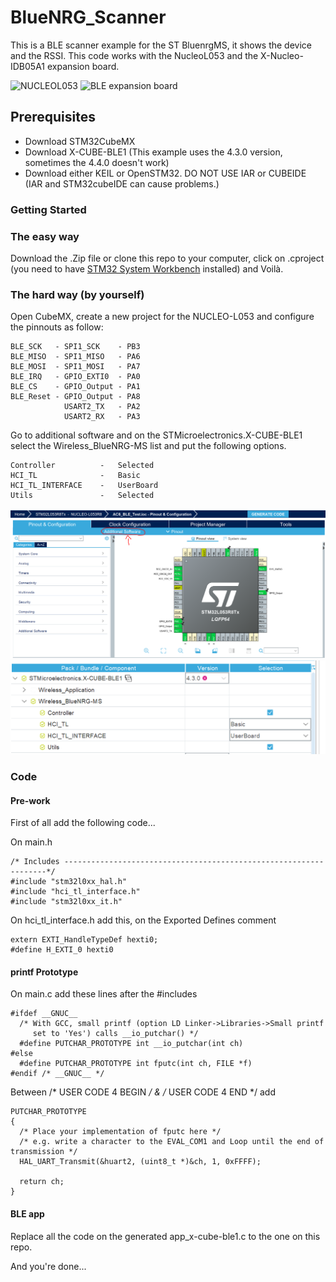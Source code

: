# BlueNRG_Scanner

This is a BLE scanner example for the ST BluenrgMS, it shows the device and the RSSI. This code works with the NucleoL053 and the X-Nucleo-IDB05A1 expansion board.

![NUCLEOL053](https://www.st.com/bin/ecommerce/api/image.PF260001.en.feature-description-include-personalized-no-cpn-large.jpg)
![BLE expansion board](https://media.digikey.com/Photos/STMicro%20Photos/X-NUCLEO-IDB05A1.JPG)

## Prerequisites

*  Download STM32CubeMX
*  Download X-CUBE-BLE1 (This example uses the 4.3.0 version, sometimes the 4.4.0 doesn't work)
*  Download either KEIL or OpenSTM32. DO NOT USE IAR or CUBEIDE (IAR and STM32cubeIDE can cause problems.)

### Getting Started

### The easy way

Download the .Zip file or clone this repo to your computer, click on .cproject (you need to have [STM32 System Workbench](https://www.st.com/en/development-tools/sw4stm32.html) installed) and Voilà.

### The hard way (by yourself)

Open CubeMX, create a new project for the NUCLEO-L053 and configure the pinnouts as follow:
```
BLE_SCK   - SPI1_SCK    - PB3
BLE_MISO  - SPI1_MISO   - PA6
BLE_MOSI  - SPI1_MOSI   - PA7
BLE_IRQ   - GPIO_EXTI0  - PA0
BLE_CS    - GPIO_Output - PA1
BLE_Reset - GPIO_Output - PA8
            USART2_TX   - PA2
            USART2_RX   - PA3
```
Go to additional software and on the STMicroelectronics.X-CUBE-BLE1 select the Wireless_BlueNRG-MS list and put the following options.
```
Controller          -   Selected
HCI_TL              -   Basic
HCI_TL_INTERFACE    -   UserBoard
Utils               -   Selected
```
![Config image1](Images/Img1.PNG)
![Config image1](Images/Img2.PNG)

### Code

#### Pre-work

First of all add the following code...

On main.h
```
/* Includes ------------------------------------------------------------------*/
#include "stm32l0xx_hal.h"
#include "hci_tl_interface.h"
#include "stm32l0xx_it.h"
```

On hci_tl_interface.h add this, on the Exported Defines comment
```
extern EXTI_HandleTypeDef hexti0;
#define H_EXTI_0 hexti0
```
#### printf Prototype

On main.c add these lines after the #includes
```
#ifdef __GNUC__
  /* With GCC, small printf (option LD Linker->Libraries->Small printf
     set to 'Yes') calls __io_putchar() */
  #define PUTCHAR_PROTOTYPE int __io_putchar(int ch)
#else
  #define PUTCHAR_PROTOTYPE int fputc(int ch, FILE *f)
#endif /* __GNUC__ */
```

Between /* USER CODE 4 BEGIN */ & /* USER CODE 4 END */ add
```
PUTCHAR_PROTOTYPE
{
  /* Place your implementation of fputc here */
  /* e.g. write a character to the EVAL_COM1 and Loop until the end of transmission */
  HAL_UART_Transmit(&huart2, (uint8_t *)&ch, 1, 0xFFFF);

  return ch;
}
```

#### BLE app

Replace all the code on the generated app_x-cube-ble1.c to the one on this repo.

And you're done...

